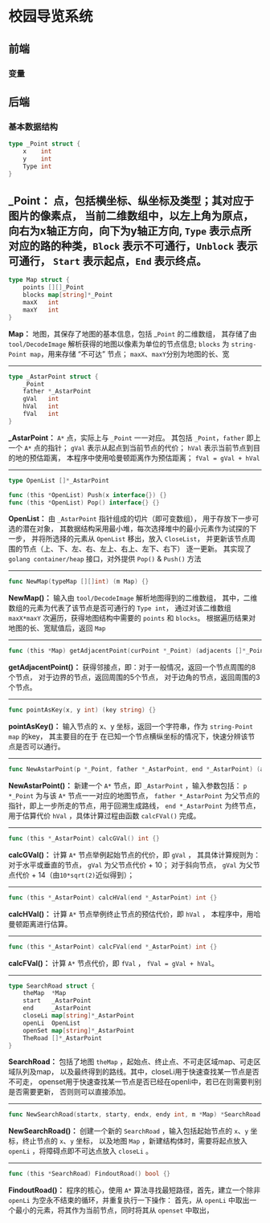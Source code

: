 # 校园导览系统

## 前端

### 变量

## 后端

### 基本数据结构

```go
type _Point struct {
	x    int
	y    int
	Type int		
}
```
**_Point：**
点，包括横坐标、纵坐标及类型；其对应于图片的像素点，
当前二维数组中，以左上角为原点，向右为x轴正方向，向下为y轴正方向,
`Type` 表示点所对应的路的种类，`Block` 表示不可通行，`Unblock` 表示可通行，
`Start` 表示起点，`End` 表示终点。
----

```go
type Map struct {
	points [][]_Point
	blocks map[string]*_Point
	maxX   int
	maxY   int
}
```
**Map：**
地图，其保存了地图的基本信息，包括 _`Point` 的二维数组，
其存储了由 `tool/DecodeImage` 解析获得的地图以像素为单位的节点信息;
`blocks` 为 `string-Point map`，用来存储 “不可达” 节点；
`maxX`、`maxY`分别为地图的长、宽

----

```go
type _AstarPoint struct {
	_Point
	father *_AstarPoint
	gVal   int
	hVal   int
	fVal   int
}
```
**_AstarPoint：**
`A*` 点，实际上与 `_Point` 一一对应。
其包括 `_Point`，`father` 即上一个 `A*` 点的指针；
`gVal` 表示从起点到当前节点的代价；
`hVal` 表示当前节点到目的地的预估距离， 本程序中使用哈曼顿距离作为预估距离；
`fVal = gVal + hVal`

----

```go
type OpenList []*_AstarPoint

func (this *OpenList) Push(x interface{}) {}
func (this *OpenList) Pop() interface{} {}
```
**OpenList：**
由 `_AstarPoint` 指针组成的切片（即可变数组），
用于存放下一步可选的潜在对象，
其数据结构采用最小堆，每次选择堆中的最小元素作为试探的下一步，
并将所选择的元素从 `OpenList` 移出，放入 `CloseList`，
并更新该节点周围的节点（上、下、左、右、左上、右上、左下、右下） 逐一更新。
其实现了 `golang container/heap` 接口，对外提供 `Pop()` & `Push()` 方法

----

```go
func NewMap(typeMap [][]int) (m Map) {}
```
**NewMap()：**
输入由 `tool/DecodeImage` 解析地图得到的二维数组，
其中，二维数组的元素为代表了该节点是否可通行的 `Type int`，
通过对该二维数组 `maxX*maxY` 次遍历，获得地图结构中需要的 `points` 和 `blocks`。
根据遍历结果对地图的长、宽赋值后，返回 `Map`

----

```go
func (this *Map) getAdjacentPoint(curPoint *_Point) (adjacents []*_Point) {}
```
**getAdjacentPoint()：**
获得邻接点，即：对于一般情况，返回一个节点周围的8个节点，
对于边界的节点，返回周围的5个节点，
对于边角的节点，返回周围的3个节点。

----

```go
func pointAsKey(x, y int) (key string) {}
```
**pointAsKey()：**
输入节点的 x、y 坐标，返回一个字符串，作为 `string-Point map` 的key，
其主要目的在于 在已知一个节点横纵坐标的情况下，快速分辨该节点是否可以通行。

----

```go
func NewAstarPoint(p *_Point, father *_AstarPoint, end *_AstarPoint) (ap *_AstarPoint) {}
```
**NewAstarPoint()：**
新建一个 `A*` 节点，即 `_AstarPoint` ，输入参数包括：
`p *_Point` 为与该 `A*` 节点一一对应的地图节点，
`father *_AstarPoint` 为父节点的指针，即上一步所走的节点，用于回溯生成路线，
`end *_AstarPoint` 为终节点，用于估算代价 `hVal` ，具体计算过程由函数 `calcFVal()` 完成。

----

```go
func (this *_AstarPoint) calcGVal() int {}
```
**calcGVal()：**
计算 `A*` 节点举例起始节点的代价，即 `gVal` ，
其具体计算规则为：
对于水平或垂直的节点， `gVal` 为父节点代价 + 10；
对于斜向节点， `gVal` 为父节点代价 + 14（由`10*sqrt(2)`近似得到）；

----

```go
func (this *_AstarPoint) calcHVal(end *_AstarPoint) int {}
```
**calcHVal()：**
计算 `A*` 节点举例终止节点的预估代价，即 `hVal` ，
本程序中，用哈曼顿距离进行估算。

----

```go
func (this *_AstarPoint) calcFVal(end *_AstarPoint) int {}
```
**calcFVal()：**
计算 `A*` 节点代价，即 `fVal` ， `fVal = gVal + hVal`。

----

```go
type SearchRoad struct {
	theMap  *Map
	start   _AstarPoint
	end     _AstarPoint
	closeLi map[string]*_AstarPoint
	openLi  OpenList
	openSet map[string]*_AstarPoint
	TheRoad []*_AstarPoint
}
```
**SearchRoad：**
包括了地图 `theMap` ，起始点、终止点、不可走区域map、可走区域队列及map，
以及最终得到的路线。其中，closeLi用于快速查找某一节点是否不可走，
openset用于快速查找某一节点是否已经在openli中，若已在则需要判别是否需要更新，
否则则可以直接添加。

----

```go
func NewSearchRoad(startx, starty, endx, endy int, m *Map) *SearchRoad {}
```
**NewSearchRoad()：**
创建一个新的 `SearchRoad` ，输入包括起始节点的 `x`、`y` 坐标，终止节点的 `x`、`y` 坐标，
以及地图 `Map` ，新建结构体时，需要将起点放入 `openLi` ，将障碍点即不可达点放入 `closeLi` 。

----

```go
func (this *SearchRoad) FindoutRoad() bool {}
```
**FindoutRoad()：**
程序的核心，使用 `A*` 算法寻找最短路径，首先，建立一个除非 `openLi` 为空永不结束的循环，并重复执行一下操作：
首先，从 `openLi` 中取出一个最小的元素，将其作为当前节点，同时将其从 `openset` 中取出，
